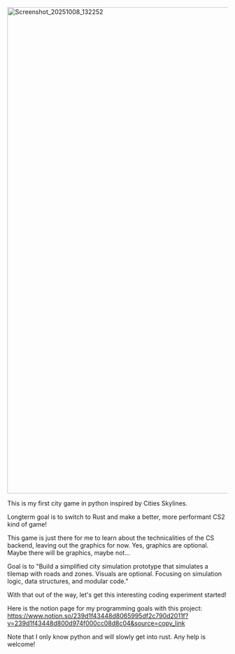 <img width="1922" height="1111" alt="Screenshot_20251008_132252" src="https://github.com/user-attachments/assets/ff74566e-9b10-4aeb-9874-a5826fd5debe" />

This is my first city game in python inspired by Cities Skylines. 

Longterm goal is to switch to Rust and make a better, more performant CS2 kind of game! 

This game is just there for me to learn about the technicalities of the CS backend, leaving out the graphics for now.
Yes, graphics are optional. Maybe there will be graphics, maybe not...

Goal is to "Build a simplified city simulation prototype that simulates a tilemap with roads and zones. Visuals are optional. Focusing on simulation logic, data structures, and modular code."

With that out of the way, let's get this interesting coding experiment started!

Here is the notion page for my programming goals with this project: https://www.notion.so/239d1f43448d8065995df2c790d2011f?v=239d1f43448d800d974f000cc08d8c04&source=copy_link


Note that I only know python and will slowly get into rust. Any help is welcome!

